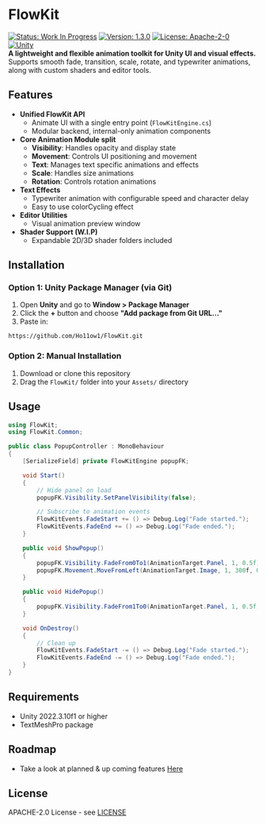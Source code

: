 # FlowKit
[![Status: Work In Progress](https://img.shields.io/badge/Status-Work%20In%20Progress-yellow.svg)](https://github.com/Ho11ow1/FlowKit)
[![Version: 1.3.0](https://img.shields.io/badge/Version-1.3.0-blue.svg)](https://github.com/Ho11ow1/FlowKit/releases)
[![License: Apache-2-0](https://img.shields.io/badge/License-Apache%202.0-green.svg)](https://opensource.org/license/apache-2-0)<br/>
[![Unity](https://img.shields.io/badge/Unity-2022.3.10f1%2B-black.svg?logo=unity&logoColor=white)](#)<br/>
**A lightweight and flexible animation toolkit for Unity UI and visual effects.**<br/>
Supports smooth fade, transition, scale, rotate, and typewriter animations, along with custom shaders and editor tools.

## Features
- **Unified FlowKit API**
  - Animate UI with a single entry point (`FlowKitEngine.cs`)
  - Modular backend, internal-only animation components
- **Core Animation Module split**
  - **Visibility**: Handles opacity and display state
  - **Movement**: Controls UI positioning and movement
  - **Text**: Manages text specific animations and effects
  - **Scale**: Handles size animations
  - **Rotation**: Controls rotation animations
- **Text Effects**
  - Typewriter animation with configurable speed and character delay
  - Easy to use colorCycling effect
- **Editor Utilities**
  - Visual animation preview window
- **Shader Support (W.I.P)**
  - Expandable 2D/3D shader folders included

## Installation

### Option 1: Unity Package Manager (via Git)
1. Open **Unity** and go to **Window > Package Manager**
2. Click the **+** button and choose **"Add package from Git URL..."**
3. Paste in:
```text
https://github.com/Ho11ow1/FlowKit.git
```

### Option 2: Manual Installation
1. Download or clone this repository
2. Drag the `FlowKit/` folder into your `Assets/` directory

## Usage

```csharp
using FlowKit;
using FlowKit.Common;

public class PopupController : MonoBehaviour
{
    [SerializeField] private FlowKitEngine popupFK;

    void Start()
    {
        // Hide panel on load
        popupFK.Visibility.SetPanelVisibility(false);

        // Subscribe to animation events
        FlowKitEvents.FadeStart += () => Debug.Log("Fade started.");
        FlowKitEvents.FadeEnd += () => Debug.Log("Fade ended.");
    }

    public void ShowPopup()
    {
        popupFK.Visibility.FadeFrom0To1(AnimationTarget.Panel, 1, 0.5f);
        popupFK.Movement.MoveFromLeft(AnimationTarget.Image, 1, 300f, 0.75f, EasingType.EaseInOut);
    }

    public void HidePopup()
    {
        popupFK.Visibility.FadeFrom1To0(AnimationTarget.Panel, 1, 0.5f, 0.25f);
    }

    void OnDestroy()
    {
        // Clean up
        FlowKitEvents.FadeStart -= () => Debug.Log("Fade started.");
        FlowKitEvents.FadeEnd -= () => Debug.Log("Fade ended.");
    }
}

```

## Requirements

- Unity 2022.3.10f1 or higher
- TextMeshPro package

## Roadmap
- Take a look at planned & up coming features [Here](ROADMAP.md)

## License

APACHE-2.0 License - see [LICENSE](LICENSE) 
